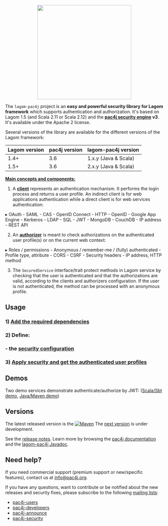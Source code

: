 <p align="center">
  <img src="https://www.pac4j.org/img/logo-lagom.png" width="300" />
</p>

The `lagom-pac4j` project is an **easy and powerful security library for Lagom framework** which supports authentication and authorization.
It's based on Lagom 1.5 (and Scala 2.11 or Scala 2.12) and the **[pac4j security engine](https://github.com/pac4j/pac4j) v3**. 
It's available under the Apache 2 license.

Several versions of the library are available for the different versions of the Lagom framework:

| Lagom version | pac4j version | lagom-pac4j version
|---------------|---------------|--------------------
| 1.4+          | 3.6           | 1.x.y (Java & Scala)
| 1.5+          | 3.6           | 2.x.y (Java & Scala)

[**Main concepts and components:**](http://www.pac4j.org/docs/main-concepts-and-components.html)

1) A [**client**](http://www.pac4j.org/docs/clients.html) represents an authentication mechanism. It performs the login process and returns a user profile. An indirect client is for web applications authentication while a direct client is for web services authentication:

&#9656; OAuth - SAML - CAS - OpenID Connect - HTTP - OpenID - Google App Engine - Kerberos - LDAP - SQL - JWT - MongoDB - CouchDB - IP address - REST API

2) An [**authorizer**](http://www.pac4j.org/docs/authorizers.html) is meant to check authorizations on the authenticated user profile(s) or on the current web context:

&#9656; Roles / permissions - Anonymous / remember-me / (fully) authenticated - Profile type, attribute -  CORS - CSRF - Security headers - IP address, HTTP method

3) The `SecuredService` interface/trait protect methods in Lagom service by checking that the user is authenticated and that the authorizations are valid, according to the clients and authorizers configuration.
If the user is not authenticated, the method can be processed with an anonymous profile.

## Usage

### 1) [Add the required dependencies](https://github.com/pac4j/lagom-pac4j/wiki/Dependencies)

### 2) Define:

### - the [security configuration](https://github.com/pac4j/lagom-pac4j/wiki/Security-configuration)

### 3) [Apply security and get the authenticated user profiles](https://github.com/pac4j/lagom-pac4j/wiki/Apply-security)

## Demos

Two demo services demonstrate authenticate/authorize by JWT: 
([Scala/Sbt demo](https://github.com/pac4j/lagom-pac4j-scala-demo), [Java/Maven demo](https://github.com/pac4j/lagom-pac4j-java-demo))

## Versions

The latest released version is the [![Maven](https://img.shields.io/maven-central/v/org.pac4j/lagom-pac4j-parent.svg)](https://search.maven.org/search?q=a:lagom-pac4j-parent%20AND%20g:org.pac4j)
The [next version](https://github.com/pac4j/lagom-pac4j/wiki/Next-version) is under development.

See the [release notes](https://github.com/pac4j/lagom-pac4j/releases). Learn more by browsing the [pac4j documentation](http://www.pac4j.org/3.3.x/docs/index.html) and the [lagom-pac4j Javadoc](http://www.javadoc.io/doc/org.pac4j/lagom-pac4j/).

## Need help?

If you need commercial support (premium support or new/specific features), contact us at [info@pac4j.org](mailto:info@pac4j.org).

If you have any questions, want to contribute or be notified about the new releases and security fixes, please subscribe to the following [mailing lists](http://www.pac4j.org/mailing-lists.html):

- [pac4j-users](https://groups.google.com/forum/?hl=en#!forum/pac4j-users)
- [pac4j-developers](https://groups.google.com/forum/?hl=en#!forum/pac4j-dev)
- [pac4j-announce](https://groups.google.com/forum/?hl=en#!forum/pac4j-announce)
- [pac4j-security](https://groups.google.com/forum/#!forum/pac4j-security)
